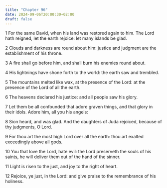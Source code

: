 ```yaml
---
title: "Chapter 96"
date: 2024-09-06T20:00:30+02:00
draft: false
---
```



1 For the same David, when his land was restored again to him. The Lord hath reigned, let the earth rejoice: let many islands be glad.

2 Clouds and darkness are round about him: justice and judgment are the establishment of his throne.

3 A fire shall go before him, and shall burn his enemies round about.

4 His lightnings have shone forth to the world: the earth saw and trembled.

5 The mountains melted like wax, at the presence of the Lord: at the presence of the Lord of all the earth.

6 The heavens declared his justice: and all people saw his glory.

7 Let them be all confounded that adore graven things, and that glory in their idols. Adore him, all you his angels:

8 Sion heard, and was glad. And the daughters of Juda rejoiced, because of thy judgments, O Lord.

9 For thou art the most high Lord over all the earth: thou art exalted exceedingly above all gods.

10 You that love the Lord, hate evil: the Lord preserveth the souls of his saints, he will deliver them out of the hand of the sinner.

11 Light is risen to the just, and joy to the right of heart.

12 Rejoice, ye just, in the Lord: and give praise to the remembrance of his holiness.

